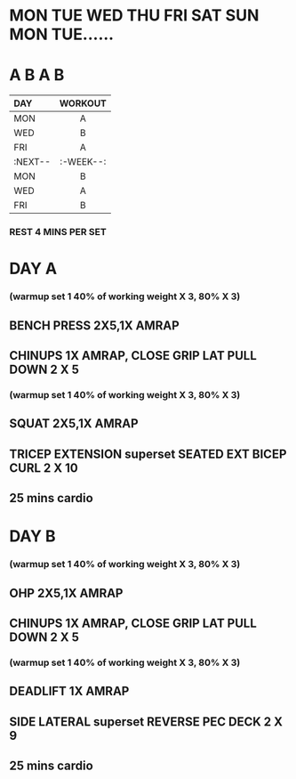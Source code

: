 # MON TUE WED THU FRI SAT SUN MON TUE......
#  A       B       A           B

| DAY |  WORKOUT  |
|:-----|:--------:|
| MON   |   A     | 
| WED   |   B     |  
| FRI   |   A     | 
|:NEXT--|:-WEEK--:|
| MON   |   B     | 
| WED   |   A     |  
| FRI   |   B     | 

### REST 4 MINS PER SET

# DAY A 

### (warmup set 1 40% of working weight X 3, 80% X 3)
## BENCH PRESS 2X5,1X AMRAP
## CHINUPS 1X AMRAP, CLOSE GRIP LAT PULL DOWN  2 X 5
### (warmup set 1 40% of working weight X 3, 80% X 3)
## SQUAT 2X5,1X AMRAP
## TRICEP EXTENSION superset SEATED EXT BICEP CURL  2 X 10
## 25 mins cardio

# DAY B 

### (warmup set 1 40% of working weight X 3, 80% X 3)
## OHP 2X5,1X AMRAP
## CHINUPS 1X AMRAP, CLOSE GRIP LAT PULL DOWN  2 X 5
### (warmup set 1 40% of working weight X 3, 80% X 3)
## DEADLIFT 1X AMRAP
## SIDE LATERAL superset REVERSE PEC DECK 2 X 9
## 25 mins cardio
